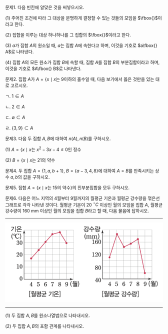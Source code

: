 
문제1. 다음 빈칸에 알맞은 것을 써넣으시오.

(1) 주어진 조건에 따라 그 대상을 분명하게 결정할 수 있는 것들의 모임을 $\fbox{}$이라고 한다.

(2) 집합을 이루는 대상 하나하나를 그 집합의 $\fbox{}$이라고 한다.

(3) $a$가 집합 $A$의 원소일 때, $a$는 집합 $A$에 속한다고 하며, 이것을 기호로 $a\fbox{} A$로 나타낸다.

(4) 집합 $A$의 모든 원소가 집합 $B$에 속할 때, 집합 $A$를 집합 $B$의 부분집합이라고 하며, 이것을 기호로 $A\fbox{} B$로 나타낸다.



문제2. 집합 $A$가 $A=\lbrace x\mid x\text{는 9이하의 홀수}$일 때, 다음 보기에서 옳은 것만을 있는 대로 고르시오.

ㄱ. $1\in A$

ㄴ. $2\in A$

ㄷ. $\emptyset \subset A$

ㄹ. $\lbrace 3, 9\rbrace\subset A$



문제3. 다음 두 집합 $A, B$에 대하여 $n(A), n(B)$를 구하시오.

(1) $A=\lbrace x\mid x\text{는 }x^2-3x-4\leq 0\text{인 정수}$

(2) $B=\lbrace x\mid x\text{는 }21\text{의 약수}$



문제4. 두 집합 $A=\lbrace 1, a, b+1\rbrace$, $B=\lbrace a-3, 4, 8\rbrace$에 대하여 $A=B$를 만족시키는 상수 $a, b$의 값을 구하시오. 



문제5. 집합 $A=\lbrace x\mid x\text{는 15의 약수}\rbrace$의 진부분집합을 모두 구하시오. 



문제6. 다음은 어느 지역의 4월부터 9월까지의 월평균 기온과 월평균 강수량을 꺾은선그래프로 각각 나타낸 것이다. 월평균 기온이 20 $^\circ C$ 이상인 월의 모임을 집합 $A$, 월평균 강수량이 160 mm 이상인 월의 모임을 집합 $B$라고 할 때, 다음 물음에 답하시오. 

---

![](Pasted%20image%2020250730202826.png)

---

(1) 두 집합 $A, B$를 원소나열법으로 나타내시오.

(2) 두 집합 $A, B$의 포함 관계를 나타내시오.

